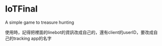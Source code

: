 # IoTFinal
A simple game to treasure hunting

使用時，記得把裡面的linebot的資訊改成自己的，還有client的userID，要改成自己的tracking app的名字
